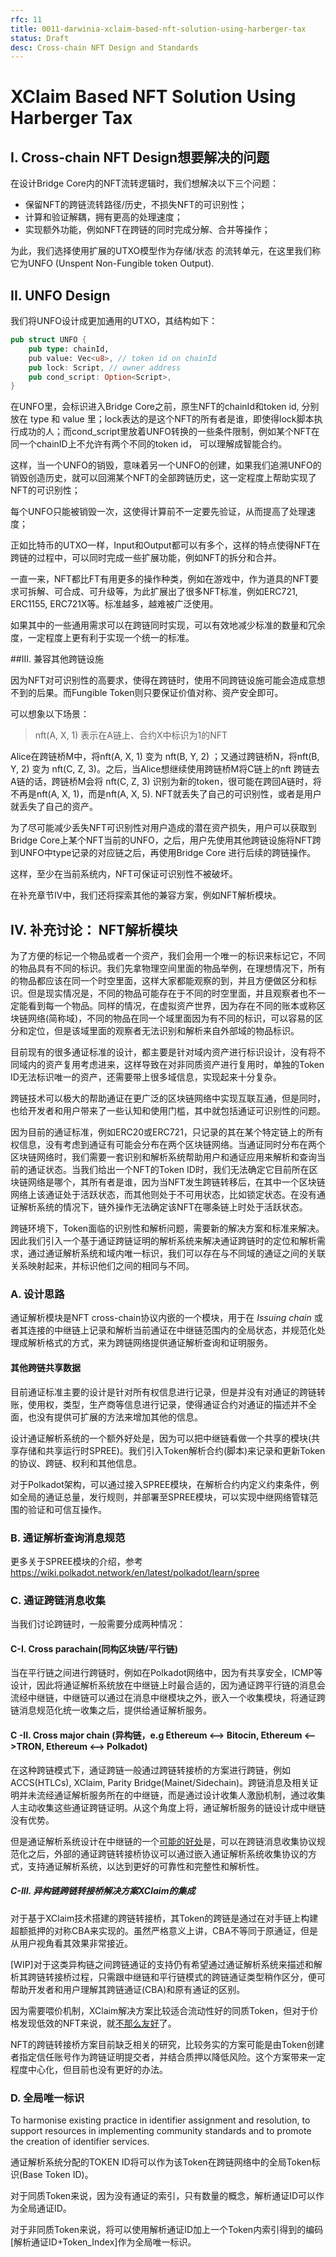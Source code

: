 ```yaml
---
rfc: 11
title: 0011-darwinia-xclaim-based-nft-solution-using-harberger-tax
status: Draft
desc: Cross-chain NFT Design and Standards
---
```


# XClaim Based NFT Solution Using Harberger Tax



## I. Cross-chain NFT Design想要解决的问题

在设计Bridge Core内的NFT流转逻辑时，我们想解决以下三个问题：

- 保留NFT的跨链流转路径/历史，不损失NFT的可识别性；
- 计算和验证解耦，拥有更高的处理速度；
- 实现额外功能，例如NFT在跨链的同时完成分解、合并等操作；

为此，我们选择使用扩展的UTXO模型作为存储/状态 的流转单元，在这里我们称它为UNFO (Unspent Non-Fungible token Output).



## II. UNFO Design

我们将UNFO设计成更加通用的UTXO，其结构如下：

```rust
pub struct UNFO {
    pub type: chainId,
    pub value: Vec<u8>, // token id on chainId
    pub lock: Script, // owner address
    pub cond_script: Option<Script>,
}
```

在UNFO里，会标识进入Bridge Core之前，原生NFT的chainId和token id, 分别放在 type 和 value 里；lock表达的是这个NFT的所有者是谁，即使得lock脚本执行成功的人；而cond_script里放着UNFO转换的一些条件限制，例如某个NFT在同一个chainID上不允许有两个不同的token id， 可以理解成智能合约。

这样，当一个UNFO的销毁，意味着另一个UNFO的创建，如果我们追溯UNFO的销毁创造历史，就可以回溯某个NFT的全部跨链历史，这一定程度上帮助实现了NFT的可识别性；

每个UNFO只能被销毁一次，这使得计算前不一定要先验证，从而提高了处理速度；

正如比特币的UTXO一样，Input和Output都可以有多个，这样的特点使得NFT在跨链的过程中，可以同时完成一些扩展功能，例如NFT的拆分和合并。

一直一来，NFT都比FT有用更多的操作种类，例如在游戏中，作为道具的NFT要求可拆解、可合成、可升级等，为此扩展出了很多NFT标准，例如ERC721, ERC1155, ERC721X等。标准越多，越难被广泛使用。

如果其中的一些通用需求可以在跨链同时实现，可以有效地减少标准的数量和冗余度，一定程度上更有利于实现一个统一的标准。



##III. 兼容其他跨链设施

因为NFT对可识别性的高要求，使得在跨链时，使用不同跨链设施可能会造成意想不到的后果。而Fungible Token则只要保证价值对称、资产安全即可。

可以想象以下场景：

> nft(A, X, 1) 表示在A链上、合约X中标识为1的NFT

Alice在跨链桥M中，将nft(A, X, 1) 变为 nft(B, Y, 2) ；又通过跨链桥N，将nft(B, Y, 2) 变为 nft(C, Z, 3)。之后，当Alice想继续使用跨链桥M将C链上的nft 跨链去 A链的话，跨链桥M会将 nft(C, Z, 3) 识别为新的token，很可能在跨回A链时，将不再是nft(A, X, 1)，而是nft(A, X, 5). NFT就丢失了自己的可识别性，或者是用户就丢失了自己的资产。

为了尽可能减少丢失NFT可识别性对用户造成的潜在资产损失，用户可以获取到Bridge Core上某个NFT当前的UNFO，之后，用户先使用其他跨链设施将NFT跨到UNFO中type记录的对应链之后，再使用Bridge Core 进行后续的跨链操作。

这样，至少在当前系统内，NFT可保证可识别性不被破坏。

在补充章节IV中，我们还将探索其他的兼容方案，例如NFT解析模块。



## IV. 补充讨论： NFT解析模块

为了方便的标记一个物品或者一个资产，我们会用一个唯一的标识来标记它，不同的物品具有不同的标识。我们先拿物理空间里面的物品举例，在理想情况下，所有的物品都应该在同一个时空里面，这样大家都能观察的到，并且方便做区分和标识。但是现实情况是，不同的物品可能存在于不同的时空里面，并且观察者也不一定能看到每一个物品。同样的情况，在虚拟资产世界，因为存在不同的账本或称区块链网络(简称域)，不同的物品在同一个域里面因为有不同的标识，可以容易的区分和定位，但是该域里面的观察者无法识别和解析来自外部域的物品标识。

目前现有的很多通证标准的设计，都主要是针对域内资产进行标识设计，没有将不同域内的资产复用考虑进来，这样导致在对非同质资产进行复用时，单独的Token ID无法标识唯一的资产，还需要带上很多域信息，实现起来十分复杂。

跨链技术可以极大的帮助通证在更广泛的区块链网络中实现互联互通，但是同时，也给开发者和用户带来了一些认知和使用门槛，其中就包括通证可识别性的问题。

因为目前的通证标准，例如ERC20或ERC721，只记录的其在某个特定链上的所有权信息，没有考虑到通证有可能会分布在两个区块链网络。当通证同时分布在两个区块链网络时，我们需要一套识别和解析系统帮助用户和通证应用来解析和查询当前的通证状态。当我们给出一个NFT的Token ID时，我们无法确定它目前所在区块链网络是哪个，其所有者是谁，因为当NFT发生跨链转移后，在其中一个区块链网络上该通证处于活跃状态，而其他则处于不可用状态，比如锁定状态。在没有通证解析系统的情况下，链外操作无法确定该NFT在哪条链上时处于活跃状态。

跨链环境下，Token面临的识别性和解析问题，需要新的解决方案和标准来解决。因此我们引入一个基于通证跨链证明的解析系统来解决通证跨链时的定位和解析需求，通过通证解析系统和域内唯一标识，我们可以存在与不同域的通证之间的关联关系映射起来，并标识他们之间的相同与不同。



### A. 设计思路

通证解析模块是NFT cross-chain协议内嵌的一个模块，用于在 *Issuing chain* 或者其连接的中继链上记录和解析当前通证在中继链范围内的全局状态，并规范化处理成解析格式的方式，来为跨链网络提供通证解析查询和证明服务。

#### 其他跨链共享数据

目前通证标准主要的设计是针对所有权信息进行记录，但是并没有对通证的跨链转账，使用权，类型，生产商等信息进行记录，使得通证合约对通证的描述并不全面，也没有提供可扩展的方法来增加其他的信息。

设计通证解析系统的一个额外好处是，因为可以把中继链看做一个共享的模块(共享存储和共享运行时SPREE)。我们引入Token解析合约(脚本)来记录和更新Token的协议、跨链、权利和其他信息。

对于Polkadot架构，可以通过接入SPREE模块，在解析合约内定义约束条件，例如全局的通证总量，发行规则，并部署至SPREE模块，可以实现中继网络管辖范围的验证和可信互操作。



### B. 通证解析查询消息规范

更多关于SPREE模块的介绍，参考 https://wiki.polkadot.network/en/latest/polkadot/learn/spree



### C. 通证跨链消息收集

当我们讨论跨链时，一般需要分成两种情况：

#### C-I. Cross parachain(同构区块链/平行链)

当在平行链之间进行跨链时，例如在Polkadot网络中，因为有共享安全，ICMP等设计，因此将通证解析系统放在中继链上时最合适的，因为通证跨平行链的消息会流经中继链，中继链可以通过在消息中继模块之外，嵌入一个收集模块，将通证跨链消息规范化统一收集之后，提供给通证解析服务。

#### C -II. Cross major chain (异构链，e.g Ethereum <--> Bitocin, Ethereum <-->TRON, Ethereum <--> Polkadot)

在这种跨链模式下，通证跨链一般通过跨链转接桥的方案进行跨链，例如ACCS(HTLCs), XClaim, Parity Bridge(Mainet/Sidechain)。跨链消息及相关证明并未流经通证解析服务所在的中继链，而是通过设计收集人激励机制，通过收集人主动收集这些通证跨链证明。从这个角度上将，通证解析服务的链设计成中继链没有优势。

但是通证解析系统设计在中继链的一个[可能的好处](https://github.com/darwinia-network/rfcs/issues/15)是，可以在跨链消息收集协议规范化之后，外部的通证跨链转接桥协议可以通过嵌入通证解析系统收集协议的方式，支持通证解析系统，以达到更好的可靠性和完整性和解析性。

##### C-III. 异构链跨链转接桥解决方案XClaim的集成

对于基于XClaim技术搭建的跨链转接桥，其Token的跨链是通过在对手链上构建超额抵押的对称CBA来实现的。虽然严格意义上讲，CBA不等同于原通证，但是从用户视角看其效果非常接近。

[WIP]对于这类异构链之间跨链通证的支持仍有希望通过通证解析系统来描述和解析其跨链转接桥过程，只需跟中继链和平行链模式的跨链通证类型稍作区分，便可帮助开发者和用户理解其跨链通证(CBA)和原有通证的区别。

因为需要喂价机制，XClaim解决方案比较适合流动性好的同质Token，但对于价格发现低效的NFT来说，就[不那么友好](https://github.com/darwinia-network/rfcs/issues/16)了。

NFT的跨链转接桥方案目前缺乏相关的研究，比较务实的方案可能是由Token创建者指定信任账号作为跨链证明提交者，并结合质押以降低风险。这个方案带来一定程度中心化，但目前也没有更好的办法。



### D. 全局唯一标识

To harmonise existing practice in identifier assignment and resolution, to support resources in implementing community standards and to promote the creation of identifier services.

通证解析系统分配的TOKEN ID将可以作为该Token在跨链网络中的全局Token标识(Base Token ID)。

对于同质Token来说，因为没有通证的索引，只有数量的概念，解析通证ID可以作为全局通证ID。

对于非同质Token来说，将可以使用解析通证ID加上一个Token内索引得到的编码[解析通证ID+Token_Index]作为全局唯一标识。